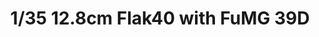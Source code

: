 ---
layout: product
title: "1/35 12.8cm Flak40 with FuMG 39D"
price: "9500" 
desc: "Maketa"
img_path: "/assets/img/AH35A020.jpg"
brand: "N/A"
available: false
special_offer: false
new: false
soon: false
cat: "010000"
subcat: "014900"
subsubcat: "0N/A"
sifra: "AH35A020"
popular: false
---